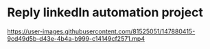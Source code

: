 # Reply linkedIn automation project


https://user-images.githubusercontent.com/81525051/147880415-9cd49d5b-d43e-4b4a-b999-c14149cf2571.mp4
